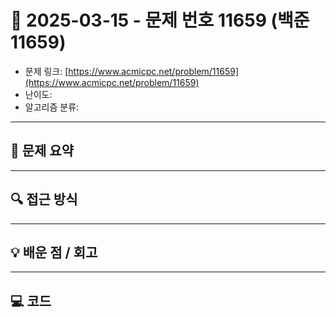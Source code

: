 # 📅 2025-03-15 - 문제 번호 11659 (백준 11659)

<!-- 문제 링크 -->
- 문제 링크: [https://www.acmicpc.net/problem/11659](https://www.acmicpc.net/problem/11659)
- 난이도: 
- 알고리즘 분류: 

---

## 📌 문제 요약 

---

## 🔍 접근 방식 

---

## 💡 배운 점 / 회고 

---

## 💻 코드
